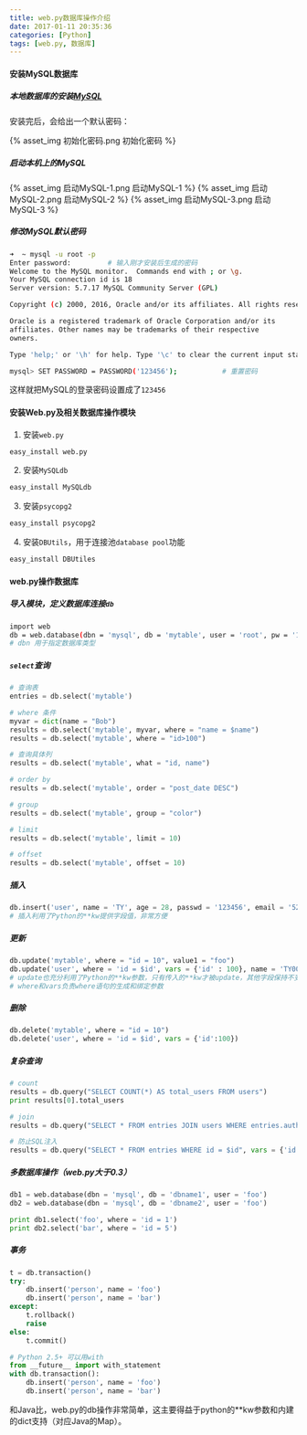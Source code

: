 ```yaml
---
title: web.py数据库操作介绍
date: 2017-01-11 20:35:36
categories: [Python]
tags: [web.py, 数据库]
---
```


#### 安装MySQL数据库

##### 本地数据库的安装[MySQL](http://dev.mysql.com/downloads/mysql/)
安装完后，会给出一个默认密码：

  <!--more-->

{% asset_img 初始化密码.png 初始化密码 %}

##### 启动本机上的MySQL
{% asset_img 启动MySQL-1.png 启动MySQL-1 %}
{% asset_img 启动MySQL-2.png 启动MySQL-2 %}
{% asset_img 启动MySQL-3.png 启动MySQL-3 %}

##### 修改MySQL默认密码

```bash
➜  ~ mysql -u root -p       
Enter password:         # 输入刚才安装后生成的密码
Welcome to the MySQL monitor.  Commands end with ; or \g.
Your MySQL connection id is 18
Server version: 5.7.17 MySQL Community Server (GPL)

Copyright (c) 2000, 2016, Oracle and/or its affiliates. All rights reserved.

Oracle is a registered trademark of Oracle Corporation and/or its
affiliates. Other names may be trademarks of their respective
owners.

Type 'help;' or '\h' for help. Type '\c' to clear the current input statement.

mysql> SET PASSWORD = PASSWORD('123456');           # 重置密码
```
这样就把MySQL的登录密码设置成了``123456``

#### 安装Web.py及相关数据库操作模块

1. 安装``web.py``
```bash
easy_install web.py
```
2. 安装``MySQLdb``
```bash
easy_install MySQLdb
```
3. 安装``psycopg2``
```bash
easy_install psycopg2
```
4. 安装``DBUtils``，用于连接池``database pool``功能
```bash
easy_install DBUtiles
```

#### web.py操作数据库

##### 导入模块，定义数据库连接``db``
```bash
import web
db = web.database(dbn = 'mysql', db = 'mytable', user = 'root', pw = '123456')
# dbn 用于指定数据库类型
```

##### ``select``查询
```python
# 查询表
entries = db.select('mytable')

# where 条件
myvar = dict(name = "Bob")
results = db.select('mytable', myvar, where = "name = $name")
results = db.select('mytable', where = "id>100")

# 查询具体列
results = db.select('mytable', what = "id, name")

# order by
results = db.select('mytable', order = "post_date DESC")

# group
results = db.select('mytable', group = "color")

# limit
results = db.select('mytable', limit = 10)

# offset
results = db.select('mytable', offset = 10)
```

##### 插入
```python
db.insert('user', name = 'TY', age = 28, passwd = '123456', email = '526077432@qq.com')
# 插入利用了Python的**kw提供字段值，非常方便
```

##### 更新
```python
db.update('mytable', where = "id = 10", value1 = "foo")
db.update('user', where = 'id = $id', vars = {'id' : 100}, name = 'TY001', age = 29)
# update也充分利用了Python的**kw参数，只有传入的**kw才被update，其他字段保持不变。
# where和vars负责where语句的生成和绑定参数
```

##### 删除
```python
db.delete('mytable', where = "id = 10")
db.delete('user', where = 'id = $id', vars = {'id':100})
```

##### 复杂查询
```python
# count
results = db.query("SELECT COUNT(*) AS total_users FROM users")
print results[0].total_users

# join
results = db.query("SELECT * FROM entries JOIN users WHERE entries.author_id = users.id")

# 防止SQL注入
results = db.query("SELECT * FROM entries WHERE id = $id", vars = {'id':10})
```

##### 多数据库操作（web.py大于0.3）
```python
db1 = web.database(dbn = 'mysql', db = 'dbname1', user = 'foo')
db2 = web.database(dbn = 'mysql', db = 'dbname2', user = 'foo')

print db1.select('foo', where = 'id = 1')
print db2.select('bar', where = 'id = 5')
```

##### 事务
```python
t = db.transaction()
try:
    db.insert('person', name = 'foo')
    db.insert('person', name = 'bar')
except:
    t.rollback()
    raise
else:
    t.commit()

# Python 2.5+ 可以用with
from __future__ import with_statement
with db.transaction():
    db.insert('person', name = 'foo')
    db.insert('person', name = 'bar')
```

和Java比，web.py的db操作非常简单，这主要得益于python的**kw参数和内建的dict支持（对应Java的Map）。
